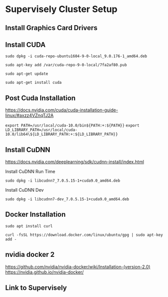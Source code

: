 
# Supervisely Cluster Setup

## Install Graphics Card Drivers


## Install CUDA
```sudo dpkg -i cuda-repo-ubuntu1604-9-0-local_9.0.176-1_amd64.deb```

```sudo apt-key add /var/cuda-repo-9-0-local/7fa2af80.pub```

```sudo apt-get update```

```sudo apt-get install cuda```

## Post Cuda Installation
https://docs.nvidia.com/cuda/cuda-installation-guide-linux/#axzz4VZnqTJ2A

```export PATH=/usr/local/cuda-10.0/bin${PATH:+:${PATH}}```
```export LD_LIBRARY_PATH=/usr/local/cuda-10.0/lib64\${LD_LIBRARY_PATH:+:${LD_LIBRARY_PATH}}```


## Install CuDNN
https://docs.nvidia.com/deeplearning/sdk/cudnn-install/index.html

Install CuDNN Run Time

```sudo dpkg -i libcudnn7_7.0.5.15-1+cuda9.0_amd64.deb```

Install CuDNN Dev

```sudo dpkg -i libcudnn7-dev_7.0.5.15-1+cuda9.0_amd64.deb```


## Docker Installation
```sudo apt install curl```

```curl -fsSL https://download.docker.com/linux/ubuntu/gpg | sudo apt-key add -```

## nvidia docker 2

https://github.com/nvidia/nvidia-docker/wiki/Installation-(version-2.0)
https://nvidia.github.io/nvidia-docker/

## Link to Supervisely


